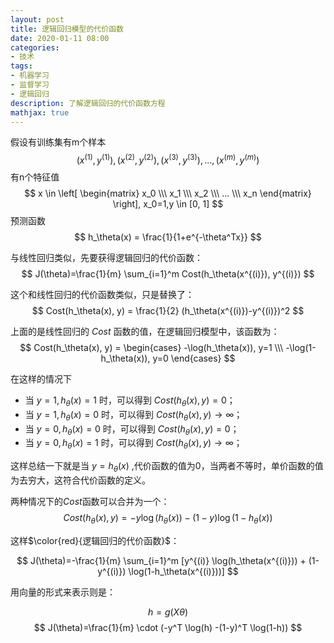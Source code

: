```yaml
---
layout: post
title: 逻辑回归模型的代价函数
date: 2020-01-11 08:00
categories:
- 技术
tags:
- 机器学习
- 监督学习
- 逻辑回归
description: 了解逻辑回归的代价函数方程
mathjax: true
---
```


假设有训练集有m个样本
$$ (x^{(1)},y^{(1)}),(x^{(2)},y^{(2)}),(x^{(3)},y^{(3)}),...,(x^{(m)},y^{(m)}) $$
有n个特征值
$$ x \in \left[ \begin{matrix} x_0 \\\ x_1 \\\ x_2 \\\ ... \\\ x_n \end{matrix} \right], x_0=1,y \in [0, 1] $$
预测函数
$$ h_\theta(x) = \frac{1}{1+e^{-\theta^Tx}} $$

与线性回归类似，先要获得逻辑回归的代价函数：
$$ J(\theta)=\frac{1}{m} \sum_{i=1}^m Cost(h_\theta(x^{(i)}), y^{(i)}) $$

这个和线性回归的代价函数类似，只是替换了：
$$ Cost(h_\theta(x), y) = \frac{1}{2} (h_\theta(x^{(i)})-y^{(i)})^2 $$

上面的是线性回归的 $Cost$ 函数的值，在逻辑回归模型中，该函数为：
$$ Cost(h_\theta(x), y) = \begin{cases} -\log(h_\theta(x)), y=1 \\\ -\log(1-h_\theta(x)), y=0 \end{cases} $$

在这样的情况下
- 当 $y=1, h_\theta(x)=1$ 时，可以得到 $Cost(h_\theta(x), y)=0$；
- 当 $y=1, h_\theta(x)=0$ 时，可以得到 $Cost(h_\theta(x), y)→\infty$；
- 当 $y=0, h_\theta(x)=0$ 时，可以得到 $Cost(h_\theta(x), y)=0$；
- 当 $y=0, h_\theta(x)=1$ 时，可以得到 $Cost(h_\theta(x), y)→\infty$；

这样总结一下就是当 $y=h_\theta(x)$ ,代价函数的值为0，当两者不等时，单价函数的值为去穷大，这符合代价函数的定义。

两种情况下的$Cost$函数可以合并为一个：
$$ Cost(h_\theta(x), y) = -y \log(h_\theta(x)) - (1-y) \log(1-h_\theta(x)) $$

这样$\color{red}{逻辑回归的代价函数}$：

$$ J(\theta)=-\frac{1}{m} \sum_{i=1}^m [y^{(i)} \log(h_\theta(x^{(i)})) + (1-y^{(i)}) \log(1-h_\theta(x^{(i)}))]  $$

用向量的形式来表示则是：

$$ h = g(X\theta) $$
$$ J(\theta)=\frac{1}{m} \cdot (-y^T \log(h) -(1-y)^T \log(1-h)) $$

